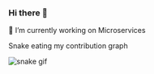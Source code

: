 ### Hi there 👋
🔭 I’m currently working on Microservices 

Snake eating my contribution graph

![snake gif](https://github.com/eymenyaci/eymenyaci/blob/output/github-contribution-grid-snake.gif)

<!--
**eymenyaci/eymenyaci** is a ✨ _special_ ✨ repository because its `README.md` (this file) appears on your GitHub profile.

Here are some ideas to get you started:

- 🔭 I’m currently working on ...
- 🌱 I’m currently learning ...
- 👯 I’m looking to collaborate on ...
- 🤔 I’m looking for help with ...
- 💬 Ask me about ...
- 📫 How to reach me: ...
- 😄 Pronouns: ...
- ⚡ Fun fact: ...
-->

